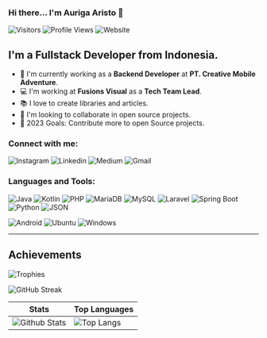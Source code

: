 ### Hi there... I'm Auriga Aristo 👋 

![Visitors](https://visitor-badge.laobi.icu/badge?page_id=Rigsto)
![Profile Views](https://komarev.com/ghpvc/?username=Rigsto&color=blueviolet)
![Website](https://img.shields.io/website?color=success&label=aurigaaristo.com&style=flat-square&up_message=Online&url=https%3A%2F%2Faurigaaristo.com)

## I'm a Fullstack Developer from Indonesia.

- 🔭 I'm currently working as a **Backend Developer** at **PT. Creative Mobile Adventure**.
- 💻 I'm working at **Fusions Visual** as a **Tech Team Lead**.
- 📚 I love to create libraries and articles.
- 👯 I'm looking to collaborate in open source projects.
- 🥅 2023 Goals: Contribute more to open Source projects.

### Connect with me:

![Instagram](https://img.shields.io/badge/Instagram-E4405F?style=for-the-badge&logo=instagram&logoColor=white)
![Linkedin](https://img.shields.io/badge/-LinkedIn-blue?style=for-the-badge&logo=Linkedin&logoColor=white&link=https://www.linkedin.com/in/auriga-aristo/)
![Medium](https://img.shields.io/badge/Medium-12100E?style=for-the-badge&logo=medium&logoColor=white&link=https://medium.com/@aurigaaristo)
![Gmail](https://img.shields.io/badge/-Gmail-red?style=for-the-badge&logo=Gmail&logoColor=white&link=mailto:aurigaaristo@gmail.com)

### Languages and Tools:

![Java](https://img.shields.io/badge/OpenJDK-ED8B00?style=for-the-badge&logo=openjdk&logoColor=white)
![Kotlin](https://img.shields.io/badge/Kotlin-0095D5?&style=for-the-badge&logo=kotlin&logoColor=white)
![PHP](https://img.shields.io/badge/PHP-777BB4?style=for-the-badge&logo=php&logoColor=white)
![MariaDB](https://img.shields.io/badge/MariaDB-003545?style=for-the-badge&logo=mariadb&logoColor=white)
![MySQL](https://img.shields.io/badge/MySQL-005C84?style=for-the-badge&logo=mysql&logoColor=white)
![Laravel](https://img.shields.io/badge/Laravel-FF2D20?style=for-the-badge&logo=laravel&logoColor=white)
![Spring Boot](https://img.shields.io/badge/Spring_Boot-F2F4F9?style=for-the-badge&logo=spring-boot)
![Python](https://img.shields.io/badge/Python-FFD43B?style=for-the-badge&logo=python&logoColor=blue)
![JSON](https://img.shields.io/badge/json-5E5C5C?style=for-the-badge&logo=json&logoColor=white)

![Android](https://img.shields.io/badge/Android-3DDC84?style=for-the-badge&logo=android&logoColor=white)
![Ubuntu](https://img.shields.io/badge/Ubuntu-E95420?style=for-the-badge&logo=ubuntu&logoColor=white)
![Windows](https://img.shields.io/badge/Windows-0078D6?style=for-the-badge&logo=windows&logoColor=white)

---
## Achievements
![Trophies](https://github-profile-trophy.vercel.app/?username=andes2912&column=8&theme=gruvbox&no-frame=true)

![GitHub Streak](https://streak-stats.demolab.com/?user=Rigsto&theme=dark)

| Stats                                                                                                                                    | Top Languages                                                                                                                          |
|------------------------------------------------------------------------------------------------------------------------------------------|----------------------------------------------------------------------------------------------------------------------------------------|
| ![Github Stats](https://github-readme-stats.vercel.app/api?username=Rigsto&count_private=true&include_all_commits=true&theme=tokyonight) | ![Top Langs](https://github-readme-stats.vercel.app/api/top-langs/?username=Rigsto&theme=tokyonight&layout=compact&hide_progress=true) |

